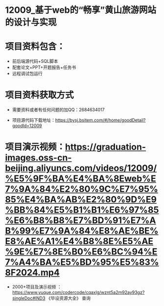 #  12009_基于web的“畅享”黄山旅游网站的设计与实现
 
 #  项目资料包含：
 *  前后端源代码+SQL脚本
 *  配套论文+PPT+开题报告+任务书
 *  远程调试包运行

 #  项目资料获取方式
 *  需要资料或者有任何问题的加QQ：2684634017

 *  项目源代码下载地址：https://bysj.bsitem.com/#/home/goodDetail?goodId=12009
   
 #  项目演示视频：https://graduation-images.oss-cn-beijing.aliyuncs.com/videos/12009/%E5%9F%BA%E4%BA%8Eweb%E7%9A%84%E2%80%9C%E7%95%85%E4%BA%AB%E2%80%9D%E9%BB%84%E5%B1%B1%E6%97%85%E6%B8%B8%E7%BD%91%E7%AB%99%E7%9A%84%E8%AE%BE%E8%AE%A1%E4%B8%8E%E5%AE%9E%E7%8E%B0%E6%BC%94%E7%A4%BA%E5%BD%95%E5%83%8F2024.mp4
          
 *  2000+项目及演示视频 ：https://www.yuque.com/codercode/cqaxlg/wznt5a2m92ay93gz?singleDoc#lND3 《毕设资源大全》
   查询
